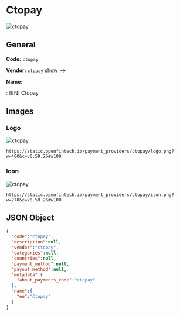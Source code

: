 
# Ctopay 
![ctopay](https://static.openfintech.io/payment_providers/ctopay/logo.png?w=400&c=v0.59.26#w100)  

## General 
 
**Code:** `ctopay` 
 
**Vendor:** `ctopay` [show -->](/vendors/ctopay/) 
 
**Name:** 
 
:	[EN] Ctopay 
 

## Images 

### Logo 
 
![ctopay](https://static.openfintech.io/payment_providers/ctopay/logo.png?w=400&c=v0.59.26#w100)  

```
https://static.openfintech.io/payment_providers/ctopay/logo.png?w=400&c=v0.59.26#w100
```  

### Icon 
 
![ctopay](https://static.openfintech.io/payment_providers/ctopay/icon.png?w=278&c=v0.59.26#w100)  

```
https://static.openfintech.io/payment_providers/ctopay/icon.png?w=278&c=v0.59.26#w100
```  

## JSON Object 

```json
{
  "code":"ctopay",
  "description":null,
  "vendor":"ctopay",
  "categories":null,
  "countries":null,
  "payment_method":null,
  "payout_method":null,
  "metadata":{
    "about_payments_code":"ctopay"
  },
  "name":{
    "en":"Ctopay"
  }
}
```  
